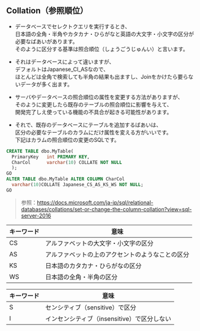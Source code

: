 
## Collation（参照順位）
* データベースでセレクトクエリを実行するとき、  
日本語の全角・半角やカタカナ・ひらがなと英語の大文字・小文字の区分が必要なばあいがあります。  
そのように区分する基準は照合順位（しょうごうじゅんい）と言います。  

* それはデータベースによって違いますが、  
デフォルトはJapanese_CI_ASなので、  
ほとんどは全角で検索しても半角の結果も出ますし、Joinをかけたら要らないデータが多く出ます。  
  
* サーバやデータベースの照合順位の属性を変更する方法がありますが、  
そのように変更したら既存のテーブルの照合順位に影響を与えて、  
開発完了しえ使っている機能の不具合が起きる可能性があります。  
  
* それで、既存のデータベースにテーブルを追加するばあいは、  
区分の必要なテーブルのカラムにだけ属性を変える方がいいです。  
下記はカラムの照合順位の変更のSQLです。  
  
  
```SQL
CREATE TABLE dbo.MyTable(  
  PrimaryKey   int PRIMARY KEY,  
  CharCol      varchar(10) COLLATE NOT NULL  
  );  
GO  
ALTER TABLE dbo.MyTable ALTER COLUMN CharCol  
  varchar(10)COLLATE Japanese_CS_AS_KS_WS NOT NULL;  
GO  
```
>参照：https://docs.microsoft.com/ja-jp/sql/relational-databases/collations/set-or-change-the-column-collation?view=sql-server-2016
    
キーワード | 意味
------------ | -------------
CS | アルファベットの大文字・小文字の区分  
AS | アルファベットの上のアクセントのようなことの区分  
KS | 日本語のカタカナ・ひらがなの区分  
WS | 日本語の全角・半角の区分  
  
キーワード | 意味
------------ | -------------
S | センシティブ（sensitive）で区分
I | インセンシティブ（insensitive）で区分しない
